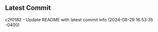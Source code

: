 
## Latest Commit
c2f0182 - Update README with latest commit info (2024-08-29 16:53:35 -0400) <Yunxi-Zhou>
